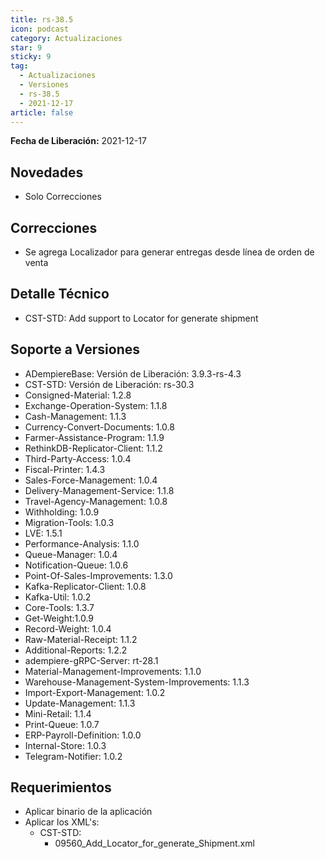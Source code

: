 ```yaml
---
title: rs-38.5
icon: podcast
category: Actualizaciones
star: 9
sticky: 9
tag:
  - Actualizaciones
  - Versiones
  - rs-38.5
  - 2021-12-17
article: false
---
```


**Fecha de Liberación:** 2021-12-17

## Novedades

- Solo Correcciones

## Correcciones

- Se agrega Localizador para generar entregas desde línea de orden de venta

## Detalle Técnico

- CST-STD: Add support to Locator for generate shipment

## Soporte a Versiones

- ADempiereBase: Versión de Liberación: 3.9.3-rs-4.3
- CST-STD: Versión de Liberación: rs-30.3
- Consigned-Material: 1.2.8
- Exchange-Operation-System: 1.1.8
- Cash-Management: 1.1.3
- Currency-Convert-Documents: 1.0.8
- Farmer-Assistance-Program: 1.1.9
- RethinkDB-Replicator-Client: 1.1.2
- Third-Party-Access: 1.0.4
- Fiscal-Printer: 1.4.3
- Sales-Force-Management: 1.0.4
- Delivery-Management-Service: 1.1.8
- Travel-Agency-Management: 1.0.8
- Withholding: 1.0.9
- Migration-Tools: 1.0.3
- LVE: 1.5.1
- Performance-Analysis: 1.1.0
- Queue-Manager: 1.0.4
- Notification-Queue: 1.0.6
- Point-Of-Sales-Improvements: 1.3.0
- Kafka-Replicator-Client: 1.0.8
- Kafka-Util: 1.0.2
- Core-Tools: 1.3.7
- Get-Weight:1.0.9
- Record-Weight: 1.0.4
- Raw-Material-Receipt: 1.1.2
- Additional-Reports: 1.2.2
- adempiere-gRPC-Server: rt-28.1
- Material-Management-Improvements: 1.1.0
- Warehouse-Management-System-Improvements: 1.1.3
- Import-Export-Management: 1.0.2
- Update-Management: 1.1.3
- Mini-Retail: 1.1.4
- Print-Queue: 1.0.7
- ERP-Payroll-Definition: 1.0.0
- Internal-Store: 1.0.3
- Telegram-Notifier: 1.0.2

## Requerimientos

- Aplicar binario de la aplicación
- Aplicar los XML's:
  - CST-STD:
    - 09560_Add_Locator_for_generate_Shipment.xml
